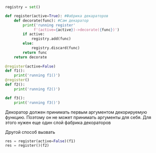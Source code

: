 ```python
registry = set()

def register(active=True): #Фабрика декараторов
	def decorate(func): #Сам декаратор
		print('running register'
			 f'(active={active})->decorate({func})')
		if active:
			registry.add(func)
		else:
			registry.discard(func)
		return func
	return decorate
	
@register(active=False)
def f1():
	print('running f1()')
@register()
def f2():
	print('running f2()')

def f3():
	print('running f3()')
```

Декоратор должен принимать первым аргументом декорируемую функцию. Поэтому он не может принимать аргументы для себя. Для этого нужен еще один слой фабрика декораторов

Другой способ вызвать
```python
res = register(active=False)(f1)
res = register()(f2)
```
